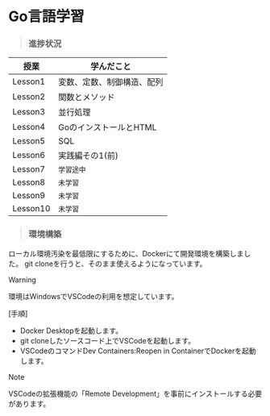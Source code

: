 Go言語学習
==========

>### 進捗状況

| 授業    | 学んだこと|
|--------|-----------|
|Lesson1 |変数、定数、制御構造、配列|
|Lesson2 |関数とメソッド|
|Lesson3 |並行処理|
|Lesson4 |GoのインストールとHTML|
|Lesson5 |SQL|
|Lesson6 |実践編その1(前)|
|Lesson7 |`学習途中`|
|Lesson8 |`未学習`|
|Lesson9 |`未学習`|
|Lesson10|`未学習`|


>### 環境構築

ローカル環境汚染を最低限にするために、Dockerにて開発環境を構築しました。
git cloneを行うと、そのまま使えるようになっています。

> [!WARNING]
> 環境はWindowsでVSCodeの利用を想定しています。

[手順]
- Docker Desktopを起動します。
- git cloneしたソースコード上でVSCodeを起動します。
- VSCodeのコマンドDev Containers:Reopen in ContainerでDockerを起動します。

> [!NOTE]
> VSCodeの拡張機能の「Remote Development」を事前にインストールする必要があります。
